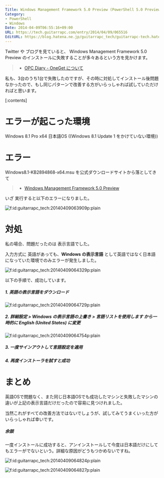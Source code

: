 ```yaml
---
Title: Windows Management Framework 5.0 Preview (PowerShell 5.0 Preview) のインストールが失敗する場合の対処
Category:
- PowerShell
- Windows
Date: 2014-04-09T06:55:16+09:00
URL: https://tech.guitarrapc.com/entry/2014/04/09/065516
EditURL: https://blog.hatena.ne.jp/guitarrapc_tech/guitarrapc-tech.hatenablog.com/atom/entry/12921228815721621898
---
```


Twitter や ブログを見ていると、 Windows Management Framework 5.0 Preview のインストールに失敗することが多々あるという方を見かけます。

> - [OPC Diary - OneGet について](https://opcdiary.net/?p=28038)

私も、3台のうち1台で失敗したのですが、その時に対処してインストール後問題なかったので、もし同じパターンで改善する方がいらっしゃれば試していただければと思います。

[:contents]

# エラーが起こった環境

Windows 8.1 Pro x64 日本語OS ((Windows 8.1 Update 1 をかけていない環境))

# エラー

Windows8.1-KB2894868-x64.msu を公式ダウンロードサイトから落としてきて

> - [Windows Management Framework 5.0 Preview](https://www.microsoft.com/en-us/download/details.aspx?id=42316)

いざ 実行すると以下のエラーになりました。

<p><span itemscope itemtype="https://schema.org/Photograph"><img src="https://cdn-ak.f.st-hatena.com/images/fotolife/g/guitarrapc_tech/20140409/20140409063909.png" alt="f:id:guitarrapc_tech:20140409063909p:plain" title="f:id:guitarrapc_tech:20140409063909p:plain" class="hatena-fotolife" itemprop="image"></span></p>

# 対処

私の場合、問題だったのは 表示言語でした。

入力方式に 英語があっても、**Windows の表示言語** として英語ではなく日本語になっていた環境でのみエラーが発生しました。

<p><span itemscope itemtype="https://schema.org/Photograph"><img src="https://cdn-ak.f.st-hatena.com/images/fotolife/g/guitarrapc_tech/20140409/20140409064329.png" alt="f:id:guitarrapc_tech:20140409064329p:plain" title="f:id:guitarrapc_tech:20140409064329p:plain" class="hatena-fotolife" itemprop="image"></span></p>

以下の手順で、成功しています。

##### 1. 英語の表示言語をダウンロード

<p><span itemscope itemtype="https://schema.org/Photograph"><img src="https://cdn-ak.f.st-hatena.com/images/fotolife/g/guitarrapc_tech/20140409/20140409064729.png" alt="f:id:guitarrapc_tech:20140409064729p:plain" title="f:id:guitarrapc_tech:20140409064729p:plain" class="hatena-fotolife" itemprop="image"></span></p>

##### 2. 詳細設定 > Windows の表示言語の上書き > **言語リストを使用します** から一時的に English (United States) に変更

<p><span itemscope itemtype="https://schema.org/Photograph"><img src="https://cdn-ak.f.st-hatena.com/images/fotolife/g/guitarrapc_tech/20140409/20140409064754.png" alt="f:id:guitarrapc_tech:20140409064754p:plain" title="f:id:guitarrapc_tech:20140409064754p:plain" class="hatena-fotolife" itemprop="image"></span></p>

##### 3. 一度サインアウトして言語設定を適用

##### 4. 再度インストーラを試すと成功

# まとめ

英語OSで問題なく、また同じ日本語OSでも成功したマシンと失敗したマシンの違いが上記の表示言語だけだったので容易に見つけれました。

当然これがすべての改善方法ではないでしょうが、試してみてうまくいった方がいらっしゃれば幸いです。

##### 余談

一度インストールに成功すると、アンインストールして今度は日本語だけにしてもエラーがでないという。詳細な原因がどうもつかめないですね。

<p><span itemscope itemtype="https://schema.org/Photograph"><img src="https://cdn-ak.f.st-hatena.com/images/fotolife/g/guitarrapc_tech/20140409/20140409064824.png" alt="f:id:guitarrapc_tech:20140409064824p:plain" title="f:id:guitarrapc_tech:20140409064824p:plain" class="hatena-fotolife" itemprop="image"></span></p>

<p><span itemscope itemtype="https://schema.org/Photograph"><img src="https://cdn-ak.f.st-hatena.com/images/fotolife/g/guitarrapc_tech/20140409/20140409064827.png" alt="f:id:guitarrapc_tech:20140409064827p:plain" title="f:id:guitarrapc_tech:20140409064827p:plain" class="hatena-fotolife" itemprop="image"></span></p>
